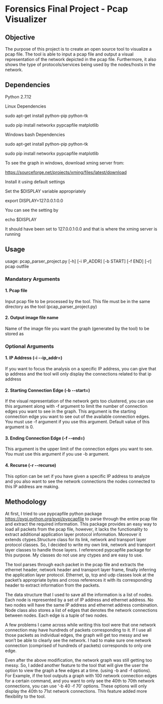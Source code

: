 # Forensics Final Project - Pcap Visualizer

## Objective

The purpose of this project is to create an open source tool to visualize a pcap file.
The tool is able to input a pcap file and output a visual representation of the network depicted in the pcap file.
Furthermore, it also shows the type of protocols/services being used by the nodes/hosts in the network.

## Dependencies

Python 2.7.12

Linux Dependencies

sudo apt-get install python-pip python-tk

sudo pip install networkx pypcapfile matplotlib

Windows bash Dependencies

sudo apt-get install python-pip python-tk

sudo pip install networkx pypcapfile matplotlib

To see the graph in windows, download xming server from:
  
  https://sourceforge.net/projects/xming/files/latest/download

Install it using default settings

Set the $DISPLAY variable appropriately	

export DISPLAY=127.0.0.1:0.0

You can see the setting by

echo $DISPLAY

It should have been set to 127.0.0.1:0.0 and that is where the xming server is running

## Usage

usage: pcap_parser_project.py [-h] [-i IP_ADDR] [-b START] [-f END] [-r] pcap outfile

### Mandatory Arguments

#### 1. Pcap file
Input pcap file to be processed by the tool. This file must be in the same directory as the tool (pcap_parser_project.py)
#### 2. Output image file name
Name of the image file you want the graph (generated by the tool) to be stored as
### Optional Arguments

#### 1. IP Address (-i <ip address> --ip_addr=<ip address>)
If you want to focus the analysis on a specific IP address, you can give that ip address and the tool will only display the connections related to that ip address
#### 2. Starting Connection Edge (-b <edge number> --start=<edge number>)
If the visual representation of the network gets too clustered, you can use this argument along with -f argument to limit the number of connection edges  you want to see in the graph. This argument is the starting connection edge you want to see out of the available connection edges. You must use -f argument if you use this argument. Default value of this argument is 0.
#### 3. Ending Connection Edge (-f <edge number> --end=<edge number>)
This argument is the upper limit of the connection edges you want to see. You must use this argument if you use -b argument.
#### 4. Recurse (-r --recurse)
This option can be set if you have given a specific IP address to analyze and you also want to see the network connections the nodes connected to this IP address are making.
  
## Methodology

At first, I tried to use pypcapfile python package https://pypi.python.org/pypi/pypcapfile to parse through the entire pcap file and extract the required information. This package provides an easy way to load all packets from the pcap file, however, it lacks the functionality to extract additional application layer protocol information. Moreover it extends ctypes.Structure class for its link, network and transport layer protocol classes. So, I decided to write my own link, network and transport layer classes to handle those layers. I referenced pypcapfile package for this purpose. My classes do not use any ctypes and are easy to use.

The tool parses through each packet in the pcap file and extracts the ethernet header, network header and transport layer frame, finally inferring the application layer protocol. Ethernet, ip, tcp and udp classes look at the packet’s appropriate bytes and cross references it with its corresponding header to extract information from the packets. 

The data structure that I used to save all the information is a list of nodes. Each node is represented by a set of IP address and ethernet address. No two nodes will have the same IP address and ethernet address combination. Node class also stores a list of edges that denotes the network connections between nodes. Each edge is a tuple of two nodes.

A few problems I came across while writing this tool were that one network connection may have hundreds of packets corresponding to it. If I use all those packets as individual edges, the graph will get too messy and we won’t be able to clearly see the network. I had to make sure one network connection (comprised of hundreds of packets) corresponds to only one edge. 

Even after the above modification, the network graph was still getting too messy. So, I added another feature to the tool that will give the user the option to view the graph a few edges at a time. (using -b and -f options). For Example, if the tool outputs a graph with 100 network connection edges for a certain command, and you want to only see the 40th to 70th network connections, you can use ‘-b 40 -f 70’ options. These options will only display the 40th to 71st network connections. This feature added more flexibility to the tool. 
